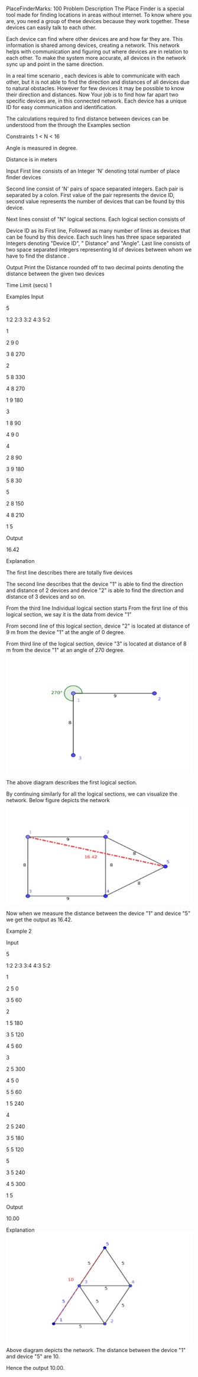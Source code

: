 PlaceFinderMarks: 100
Problem Description
The Place Finder is a special tool made for finding locations in areas without internet. To know where you are, you need a group of these devices because they work together. These devices can easily talk to each other.

Each device can find where other devices are and how far they are. This information is shared among devices, creating a network. This network helps with communication and figuring out where devices are in relation to each other. To make the system more accurate, all devices in the network sync up and point in the same direction.

In a real time scenario , each devices is able to communicate with each other, but it is not able to find the direction and distances of all devices due to natural obstacles. However for few devices it may be possible to know their direction and distances. Now Your job is to find how far apart two specific devices are, in this connected network. Each device has a unique ID for easy communication and identification.

The calculations required to find distance between devices can be understood from the through the Examples section

Constraints
1 < N < 16

Angle is measured in degree.

Distance is in meters

Input
First line consists of an Integer 'N' denoting total number of place finder devices

Second line consist of 'N' pairs of space separated integers. Each pair is separated by a colon. First value of the pair represents the device ID, second value represents the number of devices that can be found by this device.

Next lines consist of "N" logical sections. Each logical section consists of

Device ID as its First line,
Followed as many number of lines as devices that can be found by this device. Each such lines has three space separated Integers denoting "Device ID", " Distance" and "Angle".
Last line consists of two space separated integers representing Id of devices between whom we have to find the distance .

Output
Print the Distance rounded off to two decimal points denoting the distance between the given two devices

Time Limit (secs)
1

Examples
Input

5

1:2 2:3 3:2 4:3 5:2

1

2 9 0

3 8 270

2

5 8 330

4 8 270

1 9 180

3

1 8 90

4 9 0

4

2 8 90

3 9 180

5 8 30

5

2 8 150

4 8 210

1 5

Output

16.42

Explanation

The first line describes there are totally five devices

The second line describes that the device "1" is able to find the direction and distance of 2 devices and device "2" is able to find the direction and distance of 3 devices and so on.

From the third line Individual logical section starts
From the first line of this logical section, we say it is the data from device "1"

From second line of this logical section, device "2" is located at distance of 9 m from the device "1" at the angle of 0 degree.

From third line of the logical section, device "3" is located at distance of 8 m from the device "1" at an angle of 270 degree.
![alt text](image.png)


The above diagram describes the first logical section.

By continuing similarly for all the logical sections, we can visualize the network. Below figure depicts the network
![alt text](image-1.png)

Now when we measure the distance between the device "1" and device "5" we get the output as 16.42.

Example 2

Input

5

1:2 2:3 3:4 4:3 5:2

1

2 5 0

3 5 60

2

1 5 180

3 5 120

4 5 60

3

2 5 300

4 5 0

5 5 60

1 5 240

4

2 5 240

3 5 180

5 5 120

5

3 5 240

4 5 300

1 5

Output

10.00

Explanation
![alt text](image-2.png)
Above diagram depicts the network. The distance between the device "1" and device "5" are 10.

Hence the output 10.00.



